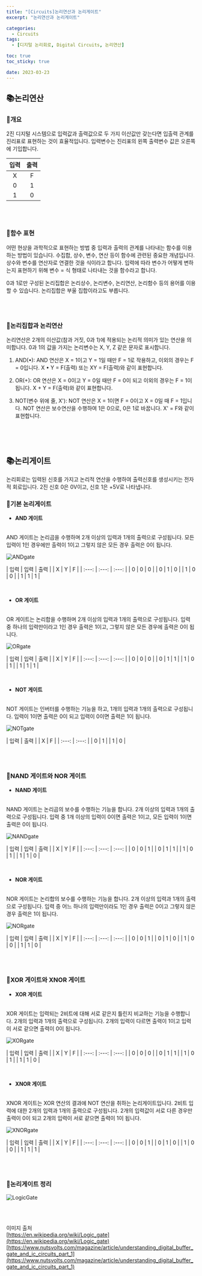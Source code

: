 ```yaml
---
title: "[Circuits]논리연산과 논리게이트"
excerpt: "논리연산과 논리게이트"

categories:
  - Circuits
tags:
  - [디지털 논리회로, Digital Circuits, 논리연산]

toc: true
toc_sticky: true

date: 2023-03-23
---
```


## 📚논리연산
### 📄개요
2진 디지털 시스템으로 입력값과 출력값으로 두 가지 이산값만 갖는다면 입출력 관계를 진리표로 표현하는 것이 효율적입니다. 입력변수는 진리표의 왼쪽 출력변수 값은 오른쪽에 기입합니다.

| 입력 | 출력 |
| :---: | :---: |
| X | F |
| 0 | 1 |
| 1 | 0 |

<br><br>

### 📄함수 표현
어떤 현상을 과학적으로 표현하는 방법 중 입력과 출력의 관계를 나타내는 함수를 이용하는 방법이 있습니다. 수집합, 상수, 변수, 연산 등이 함수에 관련된 중요한 개념입니다. 상수와 변수를 연산자로 연결한 것을 식이라고 합니다. 입력에 따라 변수가 어떻게 변하는지 표현하기 위해 변수 = 식 형태로 나타내는 것을 함수라고 합니다.

0과 1로만 구성된 논리집합은 논리상수, 논리변수, 논리연산, 논리함수 등의 용어를 이용할 수 있습니다. 논리집합은 부울 집합이라고도 부릅니다.

<br><br>

### 📄논리집합과 논리연산
논리연산은 2개의 이산값(참과 거짓, 0과 1)에 적용되는 논리적 의미가 있는 연산을 의미합니다. 0과 1의 값을 가지는 논리변수는 X, Y, Z 같은 문자로 표시합니다.

1. AND(•): AND 연산은 X = 1이고 Y = 1일 때만 F = 1로 작용하고, 이외의 경우는 F = 0입니다. X • Y = F(출력) 또는 XY = F(출력)와 같이 표현합니다.

2. OR(+): OR 연산은 X = 0이고 Y = 0일 때만 F = 0이 되고 이외의 경우는 F = 1이 됩니다. X + Y = F(출력)와 같이 표현합니다.

3. NOT(변수 위에 줄, X'): NOT 연산은 X = 1이면 F = 0이고 X = 0일 때 F = 1입니다. NOT 연산은 보수연산을 수행하여 1은 0으로, 0은 1로 바꿉니다. X' = F와 같이 표현합니다.

<br><br><br>

## 📚논리게이트
논리회로는 입력된 신호를 가지고 논리적 연산을 수행하여 출력신호를 생성시키는 전자적 회로입니다. 2진 신호 0은 0V이고, 신호 1은 +5V로 나타냅니다.

### 📄기본 논리게이트
* **AND 게이트**
<br>
AND 게이트는 논리곱을 수행하며 2개 이상의 입력과 1개의 출력으로 구성됩니다. 모든 입력이 1인 경우에만 출력이 1이고 그렇지 않은 모든 경우 출력은 0이 됩니다.

![ANDgate](/assets/images/Circuits/AND_gate.png)

| 입력 | 입력 | 출력 |
| X | Y | F |
| :---: | :---: | :---: |
| 0 | 0 | 0 |
| 0 | 1 | 0 |
| 1 | 0 | 0 |
| 1 | 1 | 1 |

<br>

* **OR 게이트**
<br>
OR 게이트는 논리합을 수행하며 2개 이상의 입력과 1개의 출력으로 구성됩니다. 입력 중 하나의 입력만이라고 1인 경우 출력은 1이고, 그렇지 않은 모든 경우에 출력은 0이 됩니다.

![ORgate](/assets/images/Circuits/OR_gate.png)

| 입력 | 입력 | 출력 |
| X | Y | F |
| :---: | :---: | :---: |
| 0 | 0 | 0 |
| 0 | 1 | 1 |
| 1 | 0 | 1 |
| 1 | 1 | 1 |

<br>

* **NOT 게이트**
<br>
NOT 게이트는 인버터를 수행하는 기능을 하고, 1개의 입력과 1개의 출력으로 구성됩니다. 입력이 1이면 출력은 0이 되고 입력이 0이면 출력은 1이 됩니다.

![NOTgate](/assets/images/Circuits/NOT_gate.png)

| 입력 | 출력 |
| X | F |
| :---: | :---: |
| 0 | 1 |
| 1 | 0 |


<br><br>

### 📄NAND 게이트와 NOR 게이트
* **NAND 게이트**
<br>
NAND 게이트는 논리곱의 보수를 수행하는 기능을 합니다. 2개 이상의 입력과 1개의 출력으로 구성됩니다. 입력 중 1개 이상의 입력이 0이면 출력은 1이고, 모든 입력이 1이면 출력은 0이 됩니다.

![NANDgate](/assets/images/Circuits/NAND_gate.png)

| 입력 | 입력 | 출력 |
| X | Y | F |
| :---: | :---: | :---: |
| 0 | 0 | 1 |
| 0 | 1 | 1 |
| 1 | 0 | 1 |
| 1 | 1 | 0 |

<br>

* **NOR 게이트**
<br>
NOR 게이트는 논리합의 보수를 수행하는 기능을 합니다. 2개 이상의 입력과 1개의 출력으로 구성됩니다. 입력 중 어느 하나의 입력만이라도 1인 경우 출력은 0이고 그렇지 않은 경우 출력은 1이 됩니다.

![NORgate](/assets/images/Circuits/NOR_gate.png)

| 입력 | 입력 | 출력 |
| X | Y | F |
| :---: | :---: | :---: |
| 0 | 0 | 1 |
| 0 | 1 | 0 |
| 1 | 0 | 0 |
| 1 | 1 | 0 |

<br><br>

### 📄XOR 게이트와 XNOR 게이트
* **XOR 게이트**
<br>
XOR 게이트는 입력되는 2비트에 대해 서로 같은지 틀린지 비교하는 기능을 수행합니다. 2개의 입력과 1개의 출력으로 구성됩니다. 2개의 입력이 다르면 출력이 1이고 입력이 서로 같으면 출력이 0이 됩니다.

![XORgate](/assets/images/Circuits/XOR_gate.png)

| 입력 | 입력 | 출력 |
| X | Y | F |
| :---: | :---: | :---: |
| 0 | 0 | 0 |
| 0 | 1 | 1 |
| 1 | 0 | 1 |
| 1 | 1 | 0 |

<br>

* **XNOR 게이트**
<br>
XNOR 게이트는 XOR 연산의 결과에 NOT 연산을 취하는 논리게이트입니다. 2비트 입력에 대한 2개의 입력과 1개의 출력으로 구성됩니다. 2개의 입력값이 서로 다른 경우만 출력이 0이 되고 2개의 입력이 서로 같으면 출력이 1이 됩니다.

![XNORgate](/assets/images/Circuits/XNOR_gate.png)

| 입력 | 입력 | 출력 |
| X | Y | F |
| :---: | :---: | :---: |
| 0 | 0 | 1 |
| 0 | 1 | 0 |
| 1 | 0 | 0 |
| 1 | 1 | 1 |

<br><br>

### 📄논리게이트 정리

![LogicGate](/assets/images/Circuits/LogicGate.png)

<br><br>

이미지 출처
<br>
[https://en.wikipedia.org/wiki/Logic_gate](https://en.wikipedia.org/wiki/Logic_gate)
<br>
[https://www.nutsvolts.com/magazine/article/understanding_digital_buffer_gate_and_ic_circuits_part_1](https://www.nutsvolts.com/magazine/article/understanding_digital_buffer_gate_and_ic_circuits_part_1)